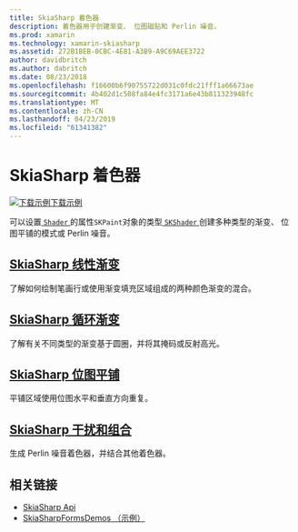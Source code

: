 ```yaml
---
title: SkiaSharp 着色器
description: 着色器用于创建渐变、 位图磁贴和 Perlin 噪音。
ms.prod: xamarin
ms.technology: xamarin-skiasharp
ms.assetid: 272B1BEB-0CBC-4E81-A3B9-A9C69AEE3722
author: davidbritch
ms.author: dabritch
ms.date: 08/23/2018
ms.openlocfilehash: f16600b6f90755722d031c0fdc21fff1a66673ae
ms.sourcegitcommit: 4b402d1c508fa84e4fc3171a6e43b811323948fc
ms.translationtype: MT
ms.contentlocale: zh-CN
ms.lasthandoff: 04/23/2019
ms.locfileid: "61341382"
---
```

# <a name="skiasharp-shaders"></a>SkiaSharp 着色器

[![下载示例](~/media/shared/download.png)下载示例](https://developer.xamarin.com/samples/xamarin-forms/SkiaSharpForms/Demos/)

可以设置[ `Shader` ](xref:SkiaSharp.SKPaint.Shader)的属性`SKPaint`对象的类型[ `SKShader` ](xref:SkiaSharp.SKShader)创建多种类型的渐变、 位图平铺的模式或 Perlin 噪音。

## <a name="the-skiasharp-linear-gradientlinear-gradientmd"></a>[SkiaSharp 线性渐变](linear-gradient.md)

了解如何绘制笔画行或使用渐变填充区域组成的两种颜色渐变的混合。

## <a name="skiasharp-circular-gradientscircular-gradientsmd"></a>[SkiaSharp 循环渐变](circular-gradients.md)

了解有关不同类型的渐变基于圆圈，并将其掩码或反射高光。

## <a name="skiasharp-bitmap-tilingbitmap-tilingmd"></a>[SkiaSharp 位图平铺](bitmap-tiling.md)

平铺区域使用位图水平和垂直方向重复。

## <a name="skiasharp-noise-and-composingnoisemd"></a>[SkiaSharp 干扰和组合](noise.md)

生成 Perlin 噪音着色器，并结合其他着色器。

## <a name="related-links"></a>相关链接

- [SkiaSharp Api](https://docs.microsoft.com/dotnet/api/skiasharp)
- [SkiaSharpFormsDemos （示例）](https://developer.xamarin.com/samples/xamarin-forms/SkiaSharpForms/Demos/)
